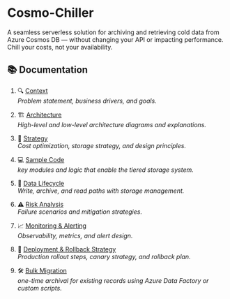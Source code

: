 # Cosmo-Chiller
A seamless serverless solution for archiving and retrieving cold data from Azure Cosmos DB — without changing your API or impacting performance. Chill your costs, not your availability.

## 📚 Documentation

1. 🔍 [Context](docs/01_problem_context.md)  
   _Problem statement, business drivers, and goals._

2. 🏗️ [Architecture](architecture/cosmo-chiller-architecture.png)  
   _High-level and low-level architecture diagrams and explanations._

3. 🧠 [Strategy](docs/02_strategy_justification.md)  
   _Cost optimization, storage strategy, and design principles._

4. 💻 [Sample Code](azure-functions)  
   _key modules and logic that enable the tiered storage system._

5. 🔄 [Data Lifecycle](docs/03_data_lifecycle.md)  
   _Write, archive, and read paths with storage management._

6. ⚠️ [Risk Analysis](docs/04_risk_analysis.md)  
   _Failure scenarios and mitigation strategies._

7. 📈 [Monitoring & Alerting](monitor-alerts/alerts_and_metrics.md)  
   _Observability, metrics, and alert design._

8. 🚀 [Deployment & Rollback Strategy](docs/05_deployment.md)  
   _Production rollout steps, canary strategy, and rollback plan._

9. 🛠️ [Bulk Migration](scripts/bulk_migration_data_factory.md)  
   _one-time archival for existing records using Azure Data Factory or custom scripts._

